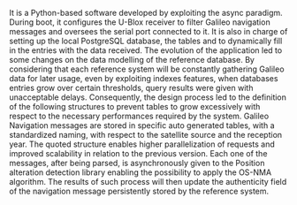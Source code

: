 It is a Python-based software developed by exploiting the async paradigm. During boot, it configures the U-Blox
receiver to filter Galileo navigation messages and oversees the serial port connected to it. It is also in charge
of setting up the local PostgreSQL database, the tables and to dynamically fill in the entries with the data
received. The evolution of the application led to some changes on the data modelling of the reference
database. By considering that each reference system will be constantly gathering Galileo data for later usage,
even by exploiting indexes features, when databases entries grow over certain thresholds, query results were
given with unacceptable delays. Consequently, the design process led to the definition of the following
structures to prevent tables to grow excessively with respect to the necessary performances required by the
system. Galileo Navigation messages are stored in specific auto generated tables, with a standardized naming,
with respect to the satellite source and the reception year. The quoted structure enables higher parallelization
of requests and improved scalability in relation to the previous version. Each one of the messages, after being
parsed, is asynchronously given to the Position alteration detection library enabling the possibility to apply the
OS-NMA algorithm. The results of such process will then update the authenticity field of the navigation
message persistently stored by the reference system.

